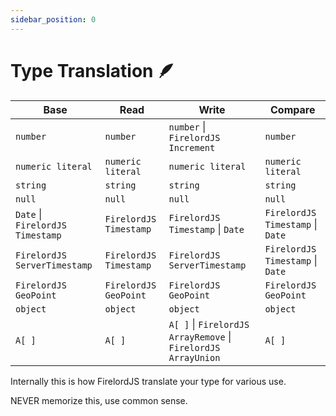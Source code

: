 ```yaml
---
sidebar_position: 0
---
```


# Type Translation 🪶

| Base                             | Read                   | Write                                                         | Compare                          |
| -------------------------------- | ---------------------- | ------------------------------------------------------------- | -------------------------------- |
| `number`                         | `number`               | `number` \| `FirelordJS Increment`                            | `number`                         |
| `numeric literal`                | `numeric literal`      | `numeric literal`                                             | `numeric literal`                |
| `string`                         | `string`               | `string`                                                      | `string`                         |
| `null`                           | `null`                 | `null`                                                        | `null`                           |
| `Date` \| `FirelordJS Timestamp` | `FirelordJS Timestamp` | `FirelordJS Timestamp` \| `Date`                              | `FirelordJS Timestamp` \| `Date` |
| `FirelordJS ServerTimestamp`     | `FirelordJS Timestamp` | `FirelordJS ServerTimestamp`                                  | `FirelordJS Timestamp` \| `Date` |
| `FirelordJS GeoPoint`            | `FirelordJS GeoPoint`  | `FirelordJS GeoPoint`                                         | `FirelordJS GeoPoint`            |
| `object`                         | `object`               | `object`                                                      | `object`                         |
| `A[ ]`                           | `A[ ]`                 | `A[ ]` \| `FirelordJS ArrayRemove` \| `FirelordJS ArrayUnion` | `A[ ]`                           |

Internally this is how FirelordJS translate your type for various use.

NEVER memorize this, use common sense.
